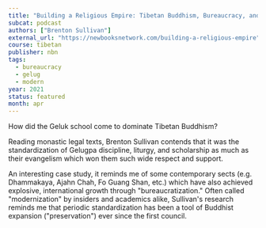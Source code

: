 ```yaml
---
title: "Building a Religious Empire: Tibetan Buddhism, Bureaucracy, and the Rise of the Gelukpa"
subcat: podcast
authors: ["Brenton Sullivan"]
external_url: "https://newbooksnetwork.com/building-a-religious-empire"
course: tibetan
publisher: nbn
tags:
  - bureaucracy
  - gelug
  - modern
year: 2021
status: featured
month: apr
---
```


How did the Geluk school come to dominate Tibetan Buddhism?

Reading monastic legal texts, Brenton Sullivan contends that it was the standardization of Gelugpa discipline, liturgy, and scholarship as much as their evangelism which won them such wide respect and support.

An interesting case study, it reminds me of some contemporary sects (e.g. Dhammakaya, Ajahn Chah, Fo Guang Shan, etc.) which have also achieved explosive, international growth through "bureaucratization."
Often called "modernization" by insiders and academics alike, Sullivan's research reminds me that periodic standardization has been a tool of Buddhist expansion ("preservation") ever since the first council.

